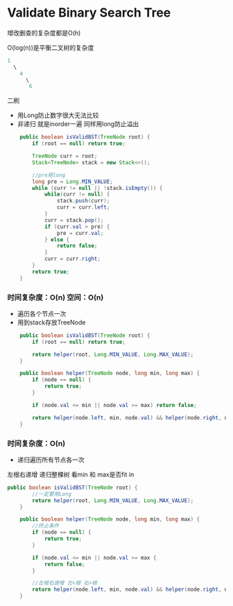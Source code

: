 # Validate Binary Search Tree

增改删查的复杂度都是O\(h\)

O\(log\(n\)\)是平衡二叉树的复杂度

```java
1
  \
    4
      \
       6
```

二刷

* 用Long防止数字很大无法比较
* 非递归 就是inorder一遍 同样用long防止溢出

```java
    public boolean isValidBST(TreeNode root) {
        if (root == null) return true;

        TreeNode curr = root;
        Stack<TreeNode> stack = new Stack<>();

        //pre用long
        long pre = Long.MIN_VALUE;
        while (curr != null || !stack.isEmpty()) {
            while(curr != null) {
                stack.push(curr);
                curr = curr.left;
            }
            curr = stack.pop();
            if (curr.val > pre) {
                pre = curr.val;
            } else {
                return false;
            }
            curr = curr.right;
        }
        return true;
    }
```

### 时间复杂度：O\(n\) 空间：O\(n\)

* 遍历各个节点一次
* 用到stack存放TreeNode

```java
    public boolean isValidBST(TreeNode root) {
        if (root == null) return true;

        return helper(root, Long.MIN_VALUE, Long.MAX_VALUE);
    }

    public boolean helper(TreeNode node, long min, long max) {
        if (node == null) {
            return true;
        }

        if (node.val <= min || node.val >= max) return false;

        return helper(node.left, min, node.val) && helper(node.right, node.val, max);
    }
```

### 时间复杂度：O\(n\)

* 递归遍历所有节点各一次

左根右递增 递归整棵树 看min 和 max是否fit in

```java
public boolean isValidBST(TreeNode root) {
        //一定要用Long
        return helper(root, Long.MIN_VALUE, Long.MAX_VALUE);
    }

    public boolean helper(TreeNode node, long min, long max) {
        //终止条件
        if (node == null) {
            return true;
        }

        if (node.val <= min || node.val >= max {
            return false;
        }

        //左根右递增 左<根 右>根
        return helper(node.left, min, node.val) && helper(node.right, node.val, max);
    }
```




